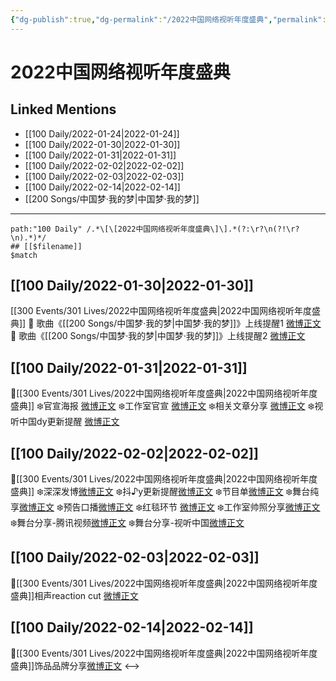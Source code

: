 ```yaml
---
{"dg-publish":true,"dg-permalink":"/2022中国网络视听年度盛典","permalink":"/2022中国网络视听年度盛典/","created":"2022-12-22T15:52:05.000+08:00","updated":"2023-01-04T13:29:28.006+08:00"}
---
```


# 2022中国网络视听年度盛典

## Linked Mentions
- [[100 Daily/2022-01-24\|2022-01-24]]
- [[100 Daily/2022-01-30\|2022-01-30]]
- [[100 Daily/2022-01-31\|2022-01-31]]
- [[100 Daily/2022-02-02\|2022-02-02]]
- [[100 Daily/2022-02-03\|2022-02-03]]
- [[100 Daily/2022-02-14\|2022-02-14]]
- [[200 Songs/中国梦·我的梦\|中国梦·我的梦]]


---

```expander
path:"100 Daily" /.*\[\[2022中国网络视听年度盛典\]\].*(?:\r?\n(?!\r?\n).*)*/
## [[$filename]]
$match
```
## [[100 Daily/2022-01-30\|2022-01-30]]
[[300 Events/301 Lives/2022中国网络视听年度盛典\|2022中国网络视听年度盛典]]
💫 歌曲《[[200 Songs/中国梦·我的梦\|中国梦·我的梦]]》上线提醒1 [微博正文](https://m.weibo.cn/6466290670/4731363577824135)
💫 歌曲《[[200 Songs/中国梦·我的梦\|中国梦·我的梦]]》上线提醒2 [微博正文](https://m.weibo.cn/6466290670/4731351662593924)
## [[100 Daily/2022-01-31\|2022-01-31]]
💫[[300 Events/301 Lives/2022中国网络视听年度盛典\|2022中国网络视听年度盛典]]
❄️官宣海报 [微博正文](https://m.weibo.cn/6466290670/4731673314859130)
❄️工作室官宣 [微博正文](https://m.weibo.cn/6466290670/4731691341974518)
❄️相关文章分享 [微博正文](https://m.weibo.cn/6466290670/4731712363824766)
❄️视听中国dy更新提醒 [微博正文](https://m.weibo.cn/6466290670/4731850523935192)
## [[100 Daily/2022-02-02\|2022-02-02]]
🌟[[300 Events/301 Lives/2022中国网络视听年度盛典\|2022中国网络视听年度盛典]]
❄️深深发博[微博正文](https://m.weibo.cn/6466290670/4732553921567144)
❄️抖♪y更新提醒[微博正文](https://m.weibo.cn/6466290670/4732557277004275)
❄️节目单[微博正文](https://m.weibo.cn/6466290670/4732360756824596)
❄️舞台纯享[微博正文](https://m.weibo.cn/6466290670/4732587957814918)
❄️预告口播[微博正文](https://m.weibo.cn/6466290670/4732408429020432)
❄️红毯环节 [微博正文](https://m.weibo.cn/6466290670/4732510851039426)
❄️工作室帅照分享[微博正文](https://m.weibo.cn/6466290670/4732562821349551)
❄️舞台分享-腾讯视频[微博正文](https://m.weibo.cn/6466290670/4732547706391636)
❄️舞台分享-视听中国[微博正文](https://m.weibo.cn/6466290670/4732548725607914)
## [[100 Daily/2022-02-03\|2022-02-03]]
💫[[300 Events/301 Lives/2022中国网络视听年度盛典\|2022中国网络视听年度盛典]]相声reaction cut [微博正文](https://m.weibo.cn/6466290670/4732733521134105)
## [[100 Daily/2022-02-14\|2022-02-14]]
🌟[[300 Events/301 Lives/2022中国网络视听年度盛典\|2022中国网络视听年度盛典]]饰品品牌分享[微博正文](https://m.weibo.cn/6466290670/4736906476654245)
<-->